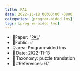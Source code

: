 ```yaml
---
title: PAL
date: 2022-11-18 00:00:00 +0800
categories: [program-aided lms]
tags: [program-aided lms]
---
```


- 📙Paper: "[PAL](https://www.semanticscholar.org/paper/PAL%3A-Program-aided-Language-Models-Gao-Madaan/6c1e1cc1e0e1f8fd026fe517607b2d4535565fa7)"
- 🔑Public: ✅
- ⚲ area: Program-aided lms
- 📅 Date: 2022-11-18
- 🔎 Taxonomy: puzzle translation
- 📝 #References: 67
